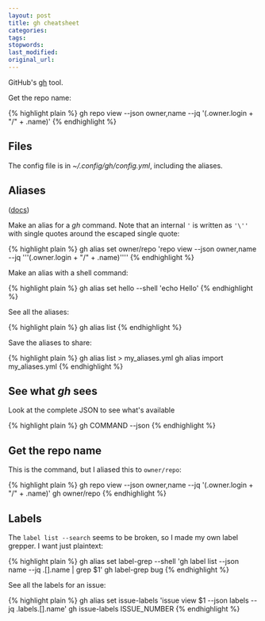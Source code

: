 ```yaml
---
layout: post
title: gh cheatsheet
categories:
tags:
stopwords:
last_modified:
original_url:
---
```


GitHub's [gh](https://cli.github.com) tool.

Get the repo name:

{% highlight plain %}
gh repo view --json owner,name --jq '(.owner.login + "/" + .name)'
{% endhighlight %}

<!--more-->

## Files

The config file is in *~/.config/gh/config.yml*, including the aliases.

## Aliases

([docs](https://cli.github.com/manual/gh_alias))

Make an alias for a *gh* command. Note that an internal `'` is written as `'\''` with single quotes around the escaped single quote:

{% highlight plain %}
gh alias set owner/repo 'repo view --json owner,name --jq '\''(.owner.login + "/" + .name)'\'''
{% endhighlight %}

Make an alias with a shell command:

{% highlight plain %}
gh alias set hello --shell 'echo Hello'
{% endhighlight %}

See all the aliases:

{% highlight plain %}
gh alias list
{% endhighlight %}

Save the aliases to share:

{% highlight plain %}
gh alias list > my_aliases.yml
gh alias import  my_aliases.yml
{% endhighlight %}

## See what *gh* sees

Look at the complete JSON to see what's available

{% highlight plain %}
gh COMMAND --json
{% endhighlight %}

## Get the repo name

This is the command, but I aliased this to `owner/repo`:

{% highlight plain %}
gh repo view --json owner,name --jq '(.owner.login + "/" + .name)'
gh owner/repo
{% endhighlight %}

## Labels

The `label list --search` seems to be broken, so I made my own label
grepper. I want just plaintext:

{% highlight plain %}
gh alias set label-grep --shell 'gh label list --json name --jq .[].name | grep $1'
gh label-grep bug
{% endhighlight %}

See all the labels for an issue:

{% highlight plain %}
gh alias set issue-labels 'issue view $1 --json labels --jq .labels.[].name'
gh issue-labels ISSUE_NUMBER
{% endhighlight %}
